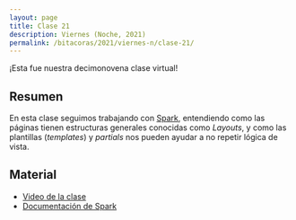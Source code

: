 ```yaml
---
layout: page
title: Clase 21
description: Viernes (Noche, 2021)
permalink: /bitacoras/2021/viernes-n/clase-21/
---
```


¡Esta fue nuestra decimonovena clase virtual!

## Resumen

En esta clase seguimos trabajando con [Spark](http://sparkjava.com/), entendiendo como las páginas tienen estructuras generales conocidas como _Layouts_, y como las plantillas  (_templates_) y _partials_ nos pueden ayudar a no repetir lógica de vista.

## Material

- [Video de la clase](https://us02web.zoom.us/rec/share/7orLmpwRyhFb9wT611mvZvcbWP-elpKY8axn_ENlCBDeudYwIIATPDZo3lLqYX4.OjTHQE3jKub5jBTk?startTime=1603490794000)
- [Documentación de Spark](http://sparkjava.com/documentation)


